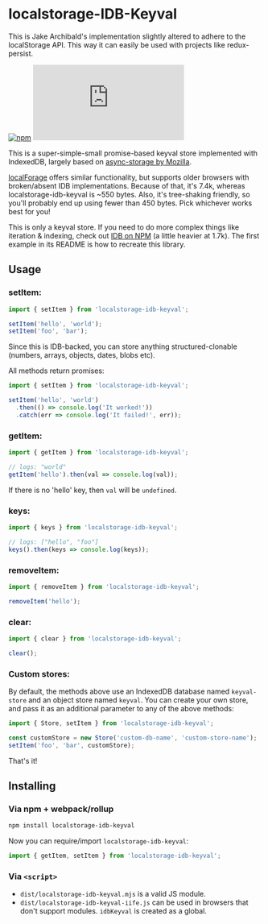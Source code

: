 # localstorage-IDB-Keyval

This is Jake Archibald's implementation slightly altered to adhere to the localStorage API. This way it can easily be used with projects like redux-persist.

[![npm](https://img.shields.io/npm/v/localstorage-idb-keyval.svg)](https://www.npmjs.com/package/localstorage-idb-keyval)
[![size](http://img.badgesize.io/https://cdn.jsdelivr.net/npm/localstorage-idb-keyval/dist/localstorage-idb-keyval-iife.min.js?compression=gzip)](http://img.badgesize.io/https://cdn.jsdelivr.net/npm/localstorage-idb-keyval/dist/localstorage-idb-keyval-iife.min.js)

This is a super-simple-small promise-based keyval store implemented with IndexedDB, largely based on [async-storage by Mozilla](https://github.com/mozilla-b2g/gaia/blob/master/shared/js/async_storage.js).

[localForage](https://github.com/localForage/localForage) offers similar functionality, but supports older browsers with broken/absent IDB implementations. Because of that, it's 7.4k, whereas localstorage-idb-keyval is ~550 bytes. Also, it's tree-shaking friendly, so you'll probably end up using fewer than 450 bytes. Pick whichever works best for you!

This is only a keyval store. If you need to do more complex things like iteration & indexing, check out [IDB on NPM](https://www.npmjs.com/package/idb) (a little heavier at 1.7k). The first example in its README is how to recreate this library.

## Usage

### setItem:

```js
import { setItem } from 'localstorage-idb-keyval';

setItem('hello', 'world');
setItem('foo', 'bar');
```

Since this is IDB-backed, you can store anything structured-clonable (numbers, arrays, objects, dates, blobs etc).

All methods return promises:

```js
import { setItem } from 'localstorage-idb-keyval';

setItem('hello', 'world')
  .then(() => console.log('It worked!'))
  .catch(err => console.log('It failed!', err));
```

### getItem:

```js
import { getItem } from 'localstorage-idb-keyval';

// logs: "world"
getItem('hello').then(val => console.log(val));
```

If there is no 'hello' key, then `val` will be `undefined`.

### keys:

```js
import { keys } from 'localstorage-idb-keyval';

// logs: ["hello", "foo"]
keys().then(keys => console.log(keys));
```

### removeItem:

```js
import { removeItem } from 'localstorage-idb-keyval';

removeItem('hello');
```

### clear:

```js
import { clear } from 'localstorage-idb-keyval';

clear();
```

### Custom stores:

By default, the methods above use an IndexedDB database named `keyval-store` and an object store named `keyval`. You can create your own store, and pass it as an additional parameter to any of the above methods:

```js
import { Store, setItem } from 'localstorage-idb-keyval';

const customStore = new Store('custom-db-name', 'custom-store-name');
setItem('foo', 'bar', customStore);
```

That's it!

## Installing

### Via npm + webpack/rollup

```sh
npm install localstorage-idb-keyval
```

Now you can require/import `localstorage-idb-keyval`:

```js
import { getItem, setItem } from 'localstorage-idb-keyval';
```

### Via `<script>`

* `dist/localstorage-idb-keyval.mjs` is a valid JS module.
* `dist/localstorage-idb-keyval-iife.js` can be used in browsers that don't support modules. `idbKeyval` is created as a global.
